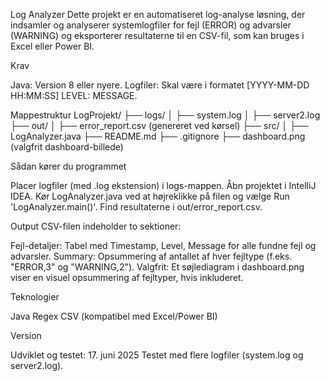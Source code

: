 Log Analyzer
Dette projekt er en automatiseret log-analyse løsning, der indsamler og analyserer systemlogfiler for fejl (ERROR) og advarsler (WARNING) og eksporterer resultaterne til en CSV-fil, som kan bruges i Excel eller Power BI.

Krav

Java: Version 8 eller nyere.
Logfiler: Skal være i formatet [YYYY-MM-DD HH:MM:SS] LEVEL: MESSAGE.

Mappestruktur
LogProjekt/
├── logs/
│   ├── system.log
│   ├── server2.log
├── out/
│   ├── error_report.csv  (genereret ved kørsel)
├── src/
│   ├── LogAnalyzer.java
├── README.md
├── .gitignore
├── dashboard.png  (valgfrit dashboard-billede)

Sådan kører du programmet

Placer logfiler (med .log ekstension) i logs-mappen.
Åbn projektet i IntelliJ IDEA.
Kør LogAnalyzer.java ved at højreklikke på filen og vælge Run 'LogAnalyzer.main()'.
Find resultaterne i out/error_report.csv.

Output
CSV-filen indeholder to sektioner:

Fejl-detaljer: Tabel med Timestamp, Level, Message for alle fundne fejl og advarsler.
Summary: Opsummering af antallet af hver fejltype (f.eks. "ERROR,3" og "WARNING,2").
Valgfrit: Et søjlediagram i dashboard.png viser en visuel opsummering af fejltyper, hvis inkluderet.

Teknologier

Java
Regex
CSV (kompatibel med Excel/Power BI)

Version

Udviklet og testet: 17. juni 2025
Testet med flere logfiler (system.log og server2.log).

